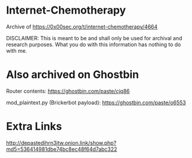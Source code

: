 # Internet-Chemotherapy
Archive of https://0x00sec.org/t/internet-chemotherapy/4664

DISCLAIMER: This is meant to be and shall only be used for archival and research purposes. What you do with this information has nothing to do with me.


# Also archived on Ghostbin
Router contents: https://ghostbin.com/paste/cjq86

mod_plaintext.py (Brickerbot payload): https://ghostbin.com/paste/o6553

# Extra Links
http://depastedihrn3jtw.onion.link/show.php?md5=536414981dbe74bc8ec48f64d7abc322</p>
